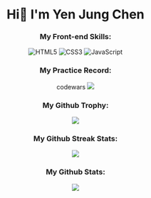 <h1 align="center">Hi👋 I'm Yen Jung Chen</h1>

<div align="center"> 
<h3 align="center">My Front-end Skills:</h3>

![HTML5](https://img.shields.io/badge/HTML5-E34F26?style=for-the-badge&logo=html5&logoColor=white) ![CSS3](https://img.shields.io/badge/CSS3-1572B6?style=for-the-badge&logo=css3&logoColor=white) ![JavaScript](https://img.shields.io/badge/JavaScript-323330?style=for-the-badge&logo=javascript&logoColor=F7DF1E)

<h3 align="center">My Practice Record:</h3>
codewars
<img src="https://www.codewars.com/users/jacky010080/badges/small" />
<h3 align="center">My Github Trophy:</h3>
<img src="https://github-profile-trophy.vercel.app/?username=jacky010080" align="center">

<h3 align="center">My Github Streak Stats:</h3>
<img src="https://streak-stats.demolab.com/?user=jacky010080" align="center">

<h3 align="center">My Github Stats:</h3>
<img src="https://github-readme-stats.vercel.app/api?username=jacky010080" align="center">
</div> 